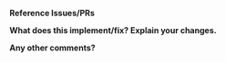 <!--
Thanks for contributing a pull request! Please ensure you have taken a look at
the contribution guidelines: https://giotto-ai.github.io/gtda-docs/dev/contributing/#guidelines
-->

**Reference Issues/PRs**
<!--
Example: Fixes #1234. See also #3456.
Please use keywords (e.g., Fixes) to create link to the issues or pull requests
you resolved, so that they will automatically be closed when your pull request
is merged. See https://github.com/blog/1506-closing-issues-via-pull-requests
-->

**What does this implement/fix? Explain your changes.**

**Any other comments?**

<!--
We value all user contributions, no matter how minor they are. If we are slow to
review, either the pull request needs some benchmarking, tinkering,
convincing, etc. or more likely the reviewers are simply busy. In either
case, we ask for your understanding during the review process.

Thanks for contributing!
-->

